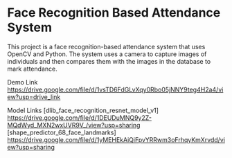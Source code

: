# Face Recognition Based Attendance System

This project is a face recognition-based attendance system that uses OpenCV and Python. The system uses a camera to capture images of individuals and then compares them with the images in the database to mark attendance.

Demo Link
https://drive.google.com/file/d/1vsTD6FdGLvXqy0Rbo05jNNY9teg4H2a4/view?usp=drive_link

Model Links
[dlib_face_recognition_resnet_model_v1] https://drive.google.com/file/d/1DEUDuMNQ9y2Z-MQdWyd_MXN2wxUVR9V_/view?usp=sharing
[shape_predictor_68_face_landmarks] https://drive.google.com/file/d/1yMEHEkAiQiFpvYRRwm3oFrhqyKmXrvdd/view?usp=sharing
